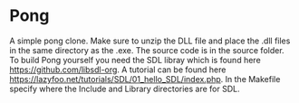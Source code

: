 # Pong
A simple pong clone.
Make sure to unzip the DLL file and place the .dll files in the same directory as the .exe.
The source code is in the source folder.
To build Pong yourself you need the SDL libray which is found here https://github.com/libsdl-org.
A tutorial can be found here https://lazyfoo.net/tutorials/SDL/01_hello_SDL/index.php.
In the Makefile specify where the Include and Library directories are for SDL.
